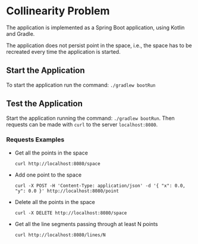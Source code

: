 # Collinearity Problem

The application is implemented as a Spring Boot application, using Kotlin and Gradle.

The application does not persist point in the space, i.e., the space has to be recreated every time the application is
 started.

## Start the Application

To start the application run the command: `./gradlew bootRun`

## Test the Application

Start the application running the command: `./gradlew bootRun`. Then requests can be made with `curl` to the server 
`localhost:8080`.

### Requests Examples

- Get all the points in the space

    ```curl http://localhost:8080/space```

- Add one point to the space

    ```curl -X POST -H 'Content-Type: application/json' -d '{ "x": 0.0, "y": 0.0 }' http://localhost:8080/point```
    
- Delete all the points in the space
    
    ```curl -X DELETE http://localhost:8080/space```

- Get all the line segments passing through at least N points

    ```curl http://localhost:8080/lines/N```
